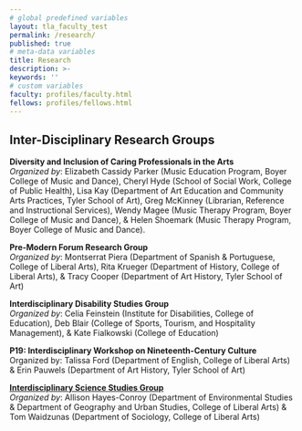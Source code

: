 ```yaml
---
# global predefined variables
layout: tla_faculty_test
permalink: /research/
published: true
# meta-data variables
title: Research
description: >-
keywords: ''
# custom variables
faculty: profiles/faculty.html
fellows: profiles/fellows.html
---
```


## Inter-Disciplinary Research Groups

**Diversity and Inclusion of Caring Professionals in the Arts**<br>
_Organized by_: Elizabeth Cassidy Parker (Music Education Program, Boyer College of Music and Dance), Cheryl Hyde (School of Social Work, College of Public Health), Lisa Kay (Department of Art Education and Community Arts Practices, Tyler School of Art), Greg McKinney (Librarian, Reference and Instructional Services),  Wendy Magee (Music Therapy Program, Boyer College of Music and Dance), & Helen Shoemark (Music Therapy Program, Boyer College of Music and Dance).

**Pre-Modern Forum Research Group**<br>
_Organized by_: Montserrat Piera  (Department of Spanish & Portuguese, College of Liberal Arts), Rita Krueger (Department of History, College of Liberal Arts), & Tracy Cooper (Department of Art History, Tyler School of Art)

**Interdisciplinary Disability Studies Group**<br>
_Organized by_: Celia Feinstein (Institute for Disabilities, College of Education), Deb Blair (College of Sports, Tourism, and Hospitality Management), & Kate Fialkowski (College of Education)

**P19: Interdisciplinary Workshop on Nineteenth-Century Culture**<br> 
Organized by: Talissa Ford (Department of English, College of Liberal Arts) & Erin Pauwels (Department of Art History, Tyler School of Art)  

**[Interdisciplinary Science Studies Group](https://sites.temple.edu/stsnetwork/)**  
_Organized by_: Allison Hayes-Conroy (Department of Environmental Studies & Department of Geography and Urban Studies, College of Liberal Arts) & Tom Waidzunas (Department of Sociology, College of Liberal Arts) 
